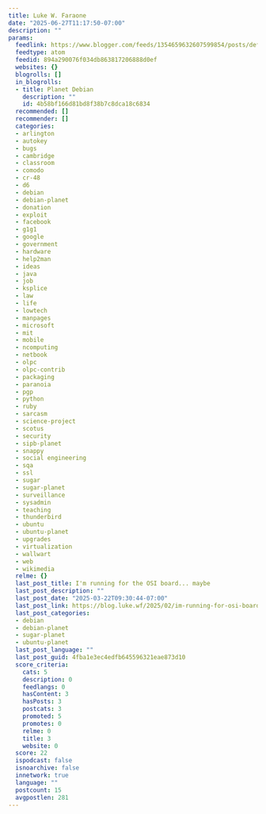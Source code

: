 ```yaml
---
title: Luke W. Faraone
date: "2025-06-27T11:17:50-07:00"
description: ""
params:
  feedlink: https://www.blogger.com/feeds/1354659632607599854/posts/default/-/debian-planet
  feedtype: atom
  feedid: 894a290076f034db863817206888d0ef
  websites: {}
  blogrolls: []
  in_blogrolls:
  - title: Planet Debian
    description: ""
    id: 4b58bf166d81bd8f38b7c8dca18c6834
  recommended: []
  recommender: []
  categories:
  - arlington
  - autokey
  - bugs
  - cambridge
  - classroom
  - comodo
  - cr-48
  - d6
  - debian
  - debian-planet
  - donation
  - exploit
  - facebook
  - g1g1
  - google
  - government
  - hardware
  - help2man
  - ideas
  - java
  - job
  - ksplice
  - law
  - life
  - lowtech
  - manpages
  - microsoft
  - mit
  - mobile
  - ncomputing
  - netbook
  - olpc
  - olpc-contrib
  - packaging
  - paranoia
  - pgp
  - python
  - ruby
  - sarcasm
  - science-project
  - scotus
  - security
  - sipb-planet
  - snappy
  - social engineering
  - sqa
  - ssl
  - sugar
  - sugar-planet
  - surveillance
  - sysadmin
  - teaching
  - thunderbird
  - ubuntu
  - ubuntu-planet
  - upgrades
  - virtualization
  - wallwart
  - web
  - wikimedia
  relme: {}
  last_post_title: I'm running for the OSI board... maybe
  last_post_description: ""
  last_post_date: "2025-03-22T09:30:44-07:00"
  last_post_link: https://blog.luke.wf/2025/02/im-running-for-osi-board-maybe.html
  last_post_categories:
  - debian
  - debian-planet
  - sugar-planet
  - ubuntu-planet
  last_post_language: ""
  last_post_guid: 4fba1e3ec4edfb645596321eae873d10
  score_criteria:
    cats: 5
    description: 0
    feedlangs: 0
    hasContent: 3
    hasPosts: 3
    postcats: 3
    promoted: 5
    promotes: 0
    relme: 0
    title: 3
    website: 0
  score: 22
  ispodcast: false
  isnoarchive: false
  innetwork: true
  language: ""
  postcount: 15
  avgpostlen: 281
---
```

